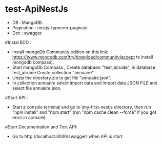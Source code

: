 # test-ApiNestJs

- DB : MangoDB.
- Pagination : nestjs-typeorm-paginate.
- Doc : swagger.

#Instal BDD :
- Install mongoDb Community edition on this link: https://www.mongodb.com/try/download/community(accept to install mongodb compass).
- Start mangoDb Compass , Create database: "test_idruide", in database test_idruide Create collection "annuaire".
- Unzip the directory.zip to get file "annuaire.json".   
- In collection annuaire select import data and import data JSON FILE and select file annuaire.json.

#Start API :
- Start a console terminal and go to \my-first-nestjs directory, then run "npm install" 
and "npm start" (run "npm cache clean --force" if you got error in console).

#Start Documentation and Test API:
- Go to http://localhost:3000/swagger/ when API is start.
